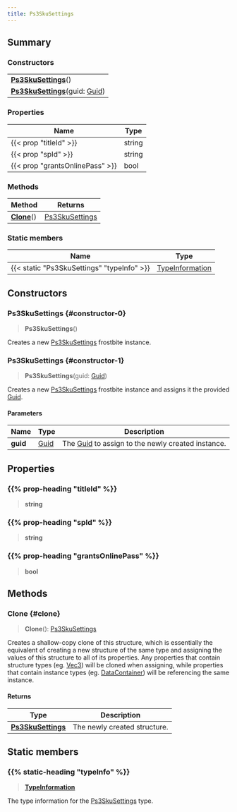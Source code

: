 ```yaml
---
title: Ps3SkuSettings
---
```


## Summary

### Constructors

|  |
| --- |
| **[Ps3SkuSettings](#constructor-0)**() |
| **[Ps3SkuSettings](#constructor-1)**(guid: [Guid](/vext/ref/shared/type/guid)) |

### Properties

| Name | Type |
| ---- | ---- |
| {{< prop "titleId" >}} | string |
| {{< prop "spId" >}} | string |
| {{< prop "grantsOnlinePass" >}} | bool |

### Methods

| Method | Returns |
| ------ | ------- |
| **[Clone](#clone)**() | [Ps3SkuSettings](/vext/ref/fb/ps3skusettings) |

### Static members

| Name | Type |
| ---- | ---- |
| {{< static "Ps3SkuSettings" "typeInfo" >}} | [TypeInformation](/vext/ref/shared/type/typeinformation) |

## Constructors

### Ps3SkuSettings {#constructor-0}

> **Ps3SkuSettings**()

Creates a new [Ps3SkuSettings](/vext/ref/fb/ps3skusettings) frostbite instance.

### Ps3SkuSettings {#constructor-1}

> **Ps3SkuSettings**(guid: [Guid](/vext/ref/shared/type/guid))

Creates a new [Ps3SkuSettings](/vext/ref/fb/ps3skusettings) frostbite instance and assigns it the provided [Guid](/vext/ref/shared/type/guid).

#### Parameters

| Name | Type | Description |
| ---- | ---- | ----------- |
| **guid** | [Guid](/vext/ref/shared/type/guid) | The [Guid](/vext/ref/shared/type/guid) to assign to the newly created instance. |

## Properties

### {{% prop-heading "titleId" %}}

> **string**

### {{% prop-heading "spId" %}}

> **string**

### {{% prop-heading "grantsOnlinePass" %}}

> **bool**

## Methods

### Clone {#clone}

> **Clone**(): [Ps3SkuSettings](/vext/ref/fb/ps3skusettings)

Creates a shallow-copy clone of this structure, which is essentially the equivalent of creating a new structure of the same type and assigning the values of this structure to all of its properties. Any properties that contain structure types (eg. [Vec3](/vext/ref/shared/type/vec3)) will be cloned when assigning, while properties that contain instance types (eg. [DataContainer](/vext/ref/shared/type/datacontainer)) will be referencing the same instance.

#### Returns

| Type | Description |
| ---- | ----------- |
| **[Ps3SkuSettings](/vext/ref/fb/ps3skusettings)** | The newly created structure. |

## Static members

### {{% static-heading "typeInfo" %}}

> **[TypeInformation](/vext/ref/shared/type/typeinformation)**

The type information for the [Ps3SkuSettings](/vext/ref/fb/ps3skusettings) type.

